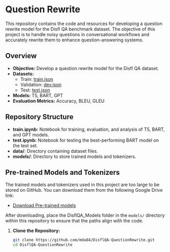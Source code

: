 # Question Rewrite

This repository contains the code and resources for developing a question rewrite model for the Disfl QA benchmark dataset. The objective of this project is to handle noisy questions in conversational workflows and accurately rewrite them to enhance question-answering systems.

## Overview

- **Objective:** Develop a question rewrite model for the Disfl QA dataset.
- **Datasets:** 
  - Train: [train.json](https://github.com/google-research-datasets/Disfl-QA/blob/main/train.json)
  - Validation: [dev.json](https://github.com/google-research-datasets/Disfl-QA/blob/main/dev.json)
  - Test: [test.json](https://github.com/google-research-datasets/Disfl-QA/blob/main/test.json)
- **Models:** T5, BART, GPT
- **Evaluation Metrics:** Accuracy, BLEU, GLEU

## Repository Structure

- **train.ipynb:** Notebook for training, evaluation, and analysis of T5, BART, and GPT models.
- **test.ipynb:** Notebook for testing the best-performing BART model on the test set.
- **data/**: Directory containing dataset files.
- **models/**: Directory to store trained models and tokenizers.

## Pre-trained Models and Tokenizers

The trained models and tokenizers used in this project are too large to be stored on GitHub. You can download them from the following Google Drive link:

- [Download Pre-trained models](https://drive.google.com/drive/folders/1zrqx6z3vYqz5haGKvfPChg-F7xr6XlXI?usp=sharing)

After downloading, place the DisflQA_Models folder in the `models/` directory within this repository to ensure that the paths align with the code.

1. **Clone the Repository:**
   ```bash
   git clone https://github.com/mda84/DisflQA-QuestionRewrite.git
   cd DisflQA-QuestionRewrite

